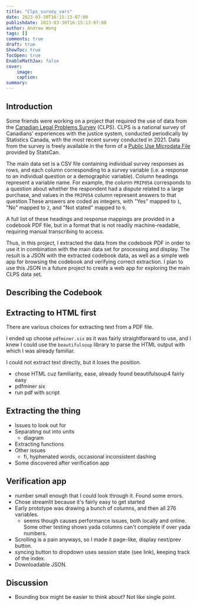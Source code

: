 ```yaml
---
title: "Clps_survey_vars"
date: 2023-03-30T16:15:13-07:00
publishdate: 2023-03-30T16:15:13-07:00
author: Andrew Wong
tags: []
comments: true
draft: true
ShowToc: true
TocOpen: true
EnableMathJax: false
cover:
    image:
    caption:
summary:
---
```

## Introduction
Some friends were working on a project that required the use of data from the
[Canadian Legal Problems
Survey](https://www.justice.gc.ca/eng/rp-pr/jr/survey-enquete.html) (CLPS).
CLPS is a national survey of Canadians' experiences with the justice system,
conducted periodically by Statistics Canada,
 with the most recent survey conducted in 2021.
Data from the survey is freely available in the form of a [Public Use
Microdata
File](https://www150.statcan.gc.ca/n1/pub/35-25-0002/352500022022001-eng.htm)
provided by StatsCan.


The main data set is a CSV file containing individual survey responses as rows,
and each column corresponding to a survey variable
(i.e. a response to an individual question or a demographic variable).
Column headings represent a variable name.
For example, the column `PRIP05A` corresponds to a question about whether the
respondent had a dispute related to a large purchase,
and values in the `PRIP05A` column represent answers to that question.These
answers are coded as integers,
with "Yes" mapped to `1`, "No" mapped to `2`,
and "Not stated" mapped to `9`.

A full list of these headings and response mappings are provided in a codebook
PDF file, but in a format that is not readily machine-readable,
requiring manual transcribing to access.

Thus, in this project, I extracted the data from the codebook PDF
in order to use it in combination with the main data set for processing and
display. The result is a JSON with the extracted codebook data, as well as a
simple web app for browsing the codebook and verifying correct extraction.
I plan to use this JSON in a future project to create a web app for exploring the main CLPS data set.


## Describing the Codebook
## Extracting to HTML first

There are various choices for extracting text from a PDF file.

I ended up choose `pdfminer.six` as it was fairly straightforward to use,
and I knew I could use the `beautifulsoup` library to parse the HTML output
with which I was already familiar.

I could not extract text directly, but it loses the position.

- chose HTML cuz familiarity, ease, already found beautifulsoup4 fairly easy
- pdfminer six
- run pdf with script

## Extracting the thing
- Issues to look out for
- Separating out into units
    - diagram
- Extracting functions
- Other issues
    - fi, hyphenated words, occasional inconsistent dashing
- Some discovered after verification app

## Verification app
- number small enough that I could look through it. Found some errors.
- Chose streamlit because it's fairly easy to get started
- Early prototype was drawing a bunch of columns, and then all 276 variables.
    - seems though causes performance issues, both locally and online. Some other testing shows yada
      columns can't complete if over yada numbers.
- Scrolling is a pain anyways, so I made it page-like, display next/prev
  button.
- syncing button to dropdown uses session state (see link), keeping track of
  the index.
- Downloadable JSON.


## Discussion
- Bounding box might be easier to think about? Not like single point.
